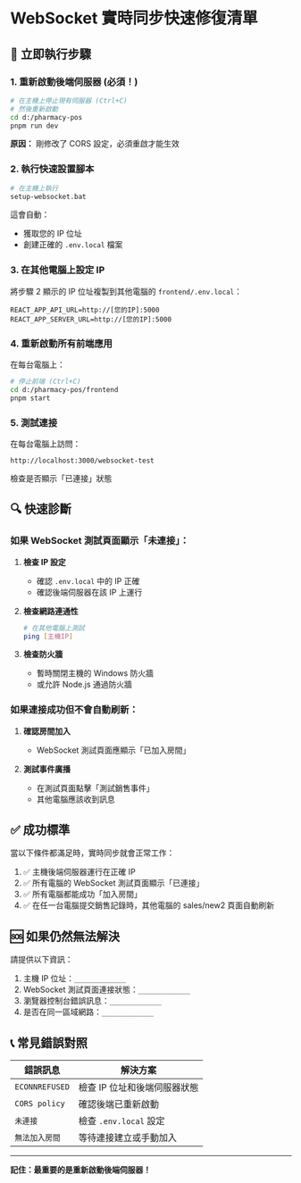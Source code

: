 # WebSocket 實時同步快速修復清單

## 🚨 立即執行步驟

### 1. 重新啟動後端伺服器 (必須！)
```bash
# 在主機上停止現有伺服器 (Ctrl+C)
# 然後重新啟動
cd d:/pharmacy-pos
pnpm run dev
```
**原因：** 剛修改了 CORS 設定，必須重啟才能生效

### 2. 執行快速設置腳本
```bash
# 在主機上執行
setup-websocket.bat
```
這會自動：
- 獲取您的 IP 位址
- 創建正確的 `.env.local` 檔案

### 3. 在其他電腦上設定 IP
將步驟 2 顯示的 IP 位址複製到其他電腦的 `frontend/.env.local`：
```env
REACT_APP_API_URL=http://[您的IP]:5000
REACT_APP_SERVER_URL=http://[您的IP]:5000
```

### 4. 重新啟動所有前端應用
在每台電腦上：
```bash
# 停止前端 (Ctrl+C)
cd d:/pharmacy-pos/frontend
pnpm start
```

### 5. 測試連接
在每台電腦上訪問：
```
http://localhost:3000/websocket-test
```

檢查是否顯示「已連接」狀態

## 🔍 快速診斷

### 如果 WebSocket 測試頁面顯示「未連接」：

1. **檢查 IP 設定**
   - 確認 `.env.local` 中的 IP 正確
   - 確認後端伺服器在該 IP 上運行

2. **檢查網路連通性**
   ```bash
   # 在其他電腦上測試
   ping [主機IP]
   ```

3. **檢查防火牆**
   - 暫時關閉主機的 Windows 防火牆
   - 或允許 Node.js 通過防火牆

### 如果連接成功但不會自動刷新：

1. **確認房間加入**
   - WebSocket 測試頁面應顯示「已加入房間」

2. **測試事件廣播**
   - 在測試頁面點擊「測試銷售事件」
   - 其他電腦應該收到訊息

## ✅ 成功標準

當以下條件都滿足時，實時同步就會正常工作：

1. ✅ 主機後端伺服器運行在正確 IP
2. ✅ 所有電腦的 WebSocket 測試頁面顯示「已連接」
3. ✅ 所有電腦都能成功「加入房間」
4. ✅ 在任一台電腦提交銷售記錄時，其他電腦的 sales/new2 頁面自動刷新

## 🆘 如果仍然無法解決

請提供以下資訊：

1. 主機 IP 位址：`_____________`
2. WebSocket 測試頁面連接狀態：`_____________`
3. 瀏覽器控制台錯誤訊息：`_____________`
4. 是否在同一區域網路：`_____________`

## 📞 常見錯誤對照

| 錯誤訊息 | 解決方案 |
|---------|---------|
| `ECONNREFUSED` | 檢查 IP 位址和後端伺服器狀態 |
| `CORS policy` | 確認後端已重新啟動 |
| `未連接` | 檢查 `.env.local` 設定 |
| `無法加入房間` | 等待連接建立或手動加入 |

---

**記住：最重要的是重新啟動後端伺服器！**